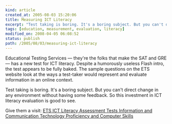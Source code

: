 ```yaml
---
kind: article
created_at: 2005-08-03 15:20:06
title: Measuring ICT Literacy
excerpt: "Test taking is boring. It's a boring subject. But you can't direct change in any environment without having some feedback. So this investment in ICT literacy evaluation is good to see."
tags: [education, measurement, evaluation, literacy]
modified_on: 2008-04-05 06:08:52
status: publish 
path: /2005/08/03/measuring-ict-literacy
---
```


Educational Testing Services &mdash; they're the folks that make the SAT and GRE &mdash; has a new test for ICT literacy. Despite a humorously useless Flash intro, the test appears to be fully baked. The sample questions on the ETS website look at the ways a test-taker would represent and evaluate information in an online context. 

Test taking is boring. It's a boring subject. But you can't direct change in any environment without having some feedback. So this investment in ICT literacy evaluation is good to see. 

Give them a visit: 
<a title="ETS ICT Literacy Assessment Tests Information and Communication Technology Proficiency and Computer Skills" href="http://www.ets.org/ictliteracy/index.html">ETS ICT Literacy Assessment Tests Information and Communication Technology Proficiency and Computer Skills</a>